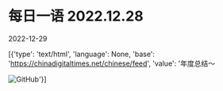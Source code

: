 # 每日一语 2022.12.28

2022-12-29

[{'type': 'text/html', 'language': None, 'base': 'https://chinadigitaltimes.net/chinese/feed', 'value': '年度总结～ 

![GitHub](https://chinadigitaltimes.net/chinese/files/2022/12/2022.12.28.jpg)'}]